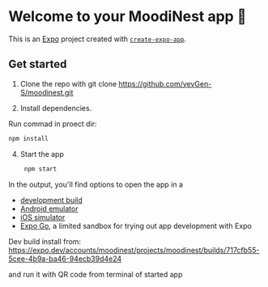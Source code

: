 # Welcome to your MoodiNest app 👋

This is an [Expo](https://expo.dev) project created with [`create-expo-app`](https://www.npmjs.com/package/create-expo-app).

## Get started

1. Clone the repo with git clone https://github.com/yevGen-S/moodinest.git

2. Install dependencies.
   
Run commad in proect dir:

   ```bash
   npm install
   ```

4. Start the app

   ```bash
    npm start
   ```

In the output, you'll find options to open the app in a

- [development build](https://docs.expo.dev/develop/development-builds/introduction/)
- [Android emulator](https://docs.expo.dev/workflow/android-studio-emulator/)
- [iOS simulator](https://docs.expo.dev/workflow/ios-simulator/)
- [Expo Go](https://expo.dev/go), a limited sandbox for trying out app development with Expo

Dev build install from: https://expo.dev/accounts/moodinest/projects/moodinest/builds/717cfb55-5cee-4b9a-ba46-94ecb39d4e24

and run it with QR code from terminal of started app
